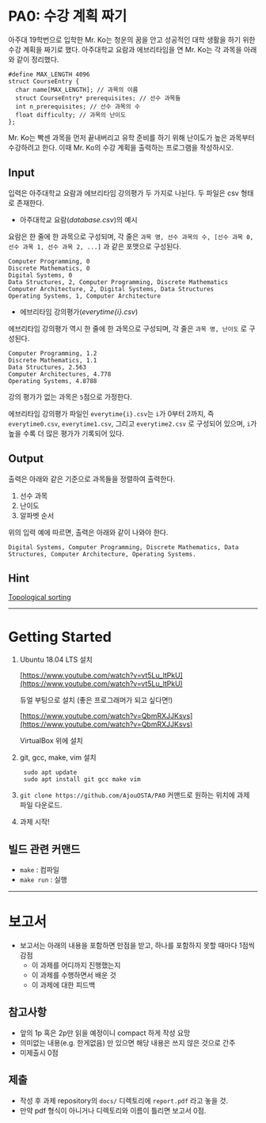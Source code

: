 # PA0: 수강 계획 짜기

아주대 19학번으로 입학한 Mr. Ko는 청운의 꿈을 안고 성공적인 대학 생활을 하기 위한 수강 계획을 짜기로 했다. 아주대학교 요람과 에브리타임을 연 Mr. Ko는 각 과목을 아래와 같이 정리했다.

    #define MAX_LENGTH 4096
    struct CourseEntry {
      char name[MAX_LENGTH]; // 과목의 이름
      struct CourseEntry* prerequisites; // 선수 과목들
      int n_prerequisites; // 선수 과목의 수
      float difficulty; // 과목의 난이도
    };

Mr. Ko는 빡센 과목을 먼저 끝내버리고 유학 준비를 하기 위해 난이도가 높은 과목부터 수강하려고 한다. 이때 Mr. Ko의 수강 계획을 출력하는 프로그램을 작성하시오.

## Input

입력은 아주대학교 요람과 에브리타임 강의평가 두 가지로 나뉜다. 두 파일은 csv 형태로 존재한다.

- 아주대학교 요람(*database.csv*)의 예시

요람은 한 줄에 한 과목으로 구성되며, 각 줄은  `과목 명, 선수 과목의 수, [선수 과목 0, 선수 과목 1, 선수 과목 2, ...]` 과 같은 포맷으로 구성된다.

    Computer Programming, 0
    Discrete Mathematics, 0
    Digital Systems, 0
    Data Structures, 2, Computer Programming, Discrete Mathematics
    Computer Architecture, 2, Digital Systems, Data Structures
    Operating Systems, 1, Computer Architecture

- 에브리타임 강의평가(*everytime{i}.csv*)

에브리타임 강의평가 역시 한 줄에 한 과목으로 구성되며, 각 줄은 `과목 명, 난이도` 로 구성된다.

    Computer Programming, 1.2
    Discrete Mathematics, 1.1
    Data Structures, 2.563
    Computer Architectures, 4.778
    Operating Systems, 4.8788

강의 평가가 없는 과목은 `5`점으로 가정한다.

에브리타임 강의평가 파일인 `everytime{i}.csv`는 `i`가 0부터 2까지, 즉 `everytime0.csv`, `everytime1.csv`, 그리고 `everytime2.csv` 로 구성되어 있으며, `i`가 높을 수록 더 많은 평가가 기록되어 있다.

## Output

출력은 아래와 같은 기준으로 과목들을 정렬하여 출력한다.

1. 선수 과목
2. 난이도
3. 알파벳 순서

위의 입력 예에 따르면, 출력은 아래와 같이 나와야 한다.

    Digital Systems, Computer Programming, Discrete Mathematics, Data Structures, Computer Architecture, Operating Systems.

## Hint

[Topological sorting](https://en.wikipedia.org/wiki/Topological_sorting)

---

# Getting Started

1. Ubuntu 18.04 LTS 설치

    [https://www.youtube.com/watch?v=vt5Lu_ltPkU](https://www.youtube.com/watch?v=vt5Lu_ltPkU)

    듀얼 부팅으로 설치 (좋은 프로그래머가 되고 싶다면!)

    [https://www.youtube.com/watch?v=QbmRXJJKsvs](https://www.youtube.com/watch?v=QbmRXJJKsvs)

    VirtualBox 위에 설치

2. git, gcc, make, vim 설치

        sudo apt update
        sudo apt install git gcc make vim

3. `git clone https://github.com/AjouOSTA/PA0` 커맨드로 원하는 위치에 과제 파일 다운로드.
4. 과제 시작!

## 빌드 관련 커맨드

- `make` : 컴파일
- `make run` : 실행

---

# 보고서

- 보고서는 아래의 내용을 포함하면 만점을 받고, 하나를 포함하지 못할 때마다 1점씩 감점
    - 이 과제를 어디까지 진행했는지
    - 이 과제를 수행하면서 배운 것
    - 이 과제에 대한 피드백

## 참고사항

- 앞의 1p 혹은 2p만 읽을 예정이니 compact 하게 작성 요망
- 의미없는 내용(e.g. 한게없음) 만 있으면 해당 내용은 쓰지 않은 것으로 간주
- 미제출시 0점

## 제출

- 작성 후 과제 repository의 `docs/` 디렉토리에 `report.pdf` 라고 놓을 것.
- 만약 pdf 형식이 아니거나 디렉토리와 이름이 틀리면 보고서 0점.
